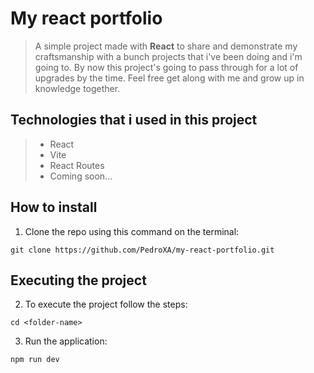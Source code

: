 # My react portfolio

> A simple project made with **React** to share and demonstrate my craftsmanship with a bunch projects that i've been doing and i'm going to. By now this project's going to pass through for a lot of upgrades by the time. Feel free get along with me and grow up in knowledge together.

## Technologies that i used in this project

> - React
> - Vite
> - React Routes
> - Coming soon...

## How to install

1. Clone the repo using this command on the terminal:

```
git clone https://github.com/PedroXA/my-react-portfolio.git
```

## Executing the project

2. To execute the project follow the steps:

```
cd <folder-name>
```

3. Run the application:

```
npm run dev
```
